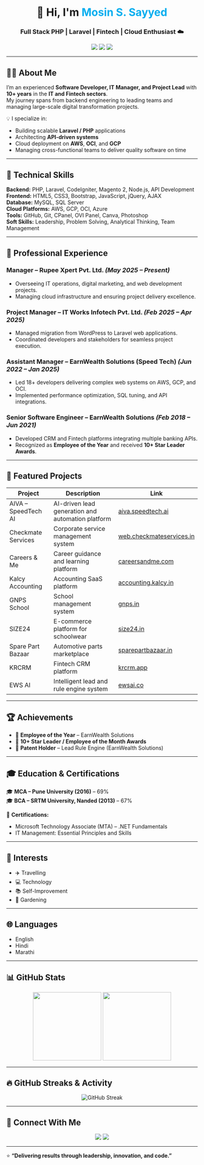 <!-- Profile Header -->
<h1 align="center">👋 Hi, I'm <span style="color:#00AEEF;">Mosin S. Sayyed</span></h1>
<h3 align="center">Full Stack PHP | Laravel | Fintech | Cloud Enthusiast ☁️</h3>

<p align="center">
  <a href="mailto:sayyad_mosin@hotmail.com"><img src="https://img.shields.io/badge/Email-sayyad__mosin%40hotmail.com-blue?style=flat-square&logo=gmail"></a>
  <a href="https://www.linkedin.com/in/mosin-sayyed-4b35a3a9/"><img src="https://img.shields.io/badge/LinkedIn-Mosin%20Sayyed-blue?style=flat-square&logo=linkedin"></a>
  <a href="https://size24.in/"><img src="https://img.shields.io/badge/Website-Portfolio-brightgreen?style=flat-square&logo=google-chrome"></a>
</p>

---

## 🧑‍💻 About Me

I’m an experienced **Software Developer, IT Manager, and Project Lead** with **10+ years** in the **IT and Fintech sectors**.  
My journey spans from backend engineering to leading teams and managing large-scale digital transformation projects.

💡 I specialize in:  
- Building scalable **Laravel / PHP** applications  
- Architecting **API-driven systems**  
- Cloud deployment on **AWS**, **OCI**, and **GCP**  
- Managing cross-functional teams to deliver quality software on time  

---

## 🧠 Technical Skills

**Backend:** PHP, Laravel, CodeIgniter, Magento 2, Node.js, API Development  
**Frontend:** HTML5, CSS3, Bootstrap, JavaScript, jQuery, AJAX  
**Database:** MySQL, SQL Server  
**Cloud Platforms:** AWS, GCP, OCI, Azure  
**Tools:** GitHub, Git, CPanel, OVI Panel, Canva, Photoshop  
**Soft Skills:** Leadership, Problem Solving, Analytical Thinking, Team Management  

---

## 💼 Professional Experience

### **Manager – Rupee Xpert Pvt. Ltd.** *(May 2025 – Present)*
- Overseeing IT operations, digital marketing, and web development projects.  
- Managing cloud infrastructure and ensuring project delivery excellence.

### **Project Manager – IT Works Infotech Pvt. Ltd.** *(Feb 2025 – Apr 2025)*
- Managed migration from WordPress to Laravel web applications.  
- Coordinated developers and stakeholders for seamless project execution.

### **Assistant Manager – EarnWealth Solutions (Speed Tech)** *(Jun 2022 – Jan 2025)*
- Led 18+ developers delivering complex web systems on AWS, GCP, and OCI.  
- Implemented performance optimization, SQL tuning, and API integrations.

### **Senior Software Engineer – EarnWealth Solutions** *(Feb 2018 – Jun 2021)*
- Developed CRM and Fintech platforms integrating multiple banking APIs.  
- Recognized as **Employee of the Year** and received **10+ Star Leader Awards**.

---

## 🚀 Featured Projects

| Project | Description | Link |
|----------|--------------|------|
| AIVA – SpeedTech AI | AI-driven lead generation and automation platform | [aiva.speedtech.ai](https://aiva.speedtech.ai/) |
| Checkmate Services | Corporate service management system | [web.checkmateservices.in](https://web.checkmateservices.in/) |
| Careers & Me | Career guidance and learning platform | [careersandme.com](https://careersandme.com/) |
| Kalcy Accounting | Accounting SaaS platform | [accounting.kalcy.in](https://accounting.kalcy.in/) |
| GNPS School | School management system | [gnps.in](https://gnps.in/) |
| SIZE24 | E-commerce platform for schoolwear | [size24.in](https://size24.in/) |
| Spare Part Bazaar | Automotive parts marketplace | [sparepartbazaar.in](https://sparepartbazaar.in/) |
| KRCRM | Fintech CRM platform | [krcrm.app](https://krcrm.app/) |
| EWS AI | Intelligent lead and rule engine system | [ewsai.co](https://ewsai.co/) |

---

## 🏆 Achievements

- 🥇 **Employee of the Year** – EarnWealth Solutions  
- 🌟 **10+ Star Leader / Employee of the Month Awards**  
- 🧩 **Patent Holder** – Lead Rule Engine (EarnWealth Solutions)  

---

## 🎓 Education & Certifications

🎓 **MCA – Pune University (2016)** – 69%  
🎓 **BCA – SRTM University, Nanded (2013)** – 67%  

📘 **Certifications:**  
- Microsoft Technology Associate (MTA) – .NET Fundamentals  
- IT Management: Essential Principles and Skills  

---

## 🌱 Interests

- ✈️ Travelling  
- 💻 Technology  
- 📚 Self-Improvement  
- 🌿 Gardening  

---

## 🌐 Languages

- English  
- Hindi  
- Marathi  

---

## 📊 GitHub Stats

<p align="center">
  <img height="180em" src="https://github-readme-stats.vercel.app/api?username=sayyadmosin&show_icons=true&theme=tokyonight&hide_border=true&count_private=true"/>
  <img height="180em" src="https://github-readme-stats.vercel.app/api/top-langs/?username=sayyadmosin&layout=compact&theme=tokyonight&hide_border=true"/>
</p>

---

## 🔥 GitHub Streaks & Activity

<p align="center">
  <img src="https://streak-stats.demolab.com?user=mosinsayyed&theme=tokyonight&hide_border=true" alt="GitHub Streak"/>
</p>

---

## 🤝 Connect With Me

<p align="center">
  <a href="mailto:sayyad_mosin@hotmail.com"><img src="https://img.icons8.com/color/48/000000/apple-mail.png"/></a>
  <a href="https://www.linkedin.com/in/mosin-sayyed-4b35a3a9/"><img src="https://img.icons8.com/color/48/000000/linkedin.png"/></a>
 
</p>

---

⭐ **“Delivering results through leadership, innovation, and code.”**
